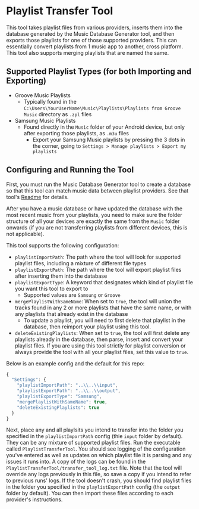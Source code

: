 # Playlist Transfer Tool

This tool takes playlist files from various providers, inserts them into the database generated by the Music Database Generator tool, and then exports those playlists for one of those supported providers. This can essentially convert playlists from 1 music app to another, cross platform. This tool also supports merging playlists that are named the same.

## Supported Playlist Types (for both Importing and Exporting)

- Groove Music Playlists
  - Typically found in the `C:\Users\YourUserName\Music\Playlists\Playlists from Groove Music` directory as `.zpl` files
- Samsung Music Playlists
  - Found directly in the `Music` folder of your Android device, but only after exporting those playlists, as `.m3u` files
    - Export your Samsung Music playlists by pressing the 3 dots in the corner, going to `Settings > Manage playlists > Export my playlists`

## Configuring and Running the Tool

First, you must run the Music Database Generator tool to create a database so that this tool can match music data between playlist providers. See that tool's [Readme]() for details.

After you have a music database or have updated the database with the most recent music from your playlists, you need to make sure the folder structure of all your devices are exactly the same from the `Music` folder onwards (if you are not transferring playlists from different devices, this is not applicable).

This tool supports the following configuration:
- `playlistImportPath`: The path where the tool will look for supported playlist files, including a mixture of different file types
- `playlistExportPath`: The path where the tool will export playlist files after inserting them into the database
- `playlistExportType`: A keyword that designates which kind of playlist file you want this tool to export to
  - Supported values are `Samsung` or `Groove`
- `mergePlaylistWithSameName`: When set to `true`, the tool will union the tracks found in any 2 or more playlists that have the same name, or with any playlists that already exist in the database
  - To update a playlist, you will need to first delete that playlist in the database, then reimport your playlist using this tool.
- `deleteExistingPlaylists`: When set to `true`, the tool will first delete any playlists already in the database, then parse, insert and convert your playlist files. If you are using this tool strictly for playlist conversion or always provide the tool with all your playlist files, set this value to `true`.

Below is an example config and the default for this repo:
```js
{
  "Settings": {
    "playlistImportPath": "..\\..\\input",
    "playlistExportPath": "..\\..\\output",
    "playlistExportType": "Samsung",
    "mergePlaylistWithSameName": true,
    "deleteExistingPlaylists": true
  }
}
```

Next, place any and all playlsits you intend to transfer into the folder you specified in the `playlistImportPath` config (thie `input` folder by default). They can be any mixture of supported playlist files. Run the executable called `PlaylistTransferTool`. You should see logging of the configuration you've entered as well as updates on which playlist file it is parsing and any issues it runs into. A copy of the logs can be found in the `PlaylistTransferTool/transfer_tool_log.txt` file. Note that the tool will override any logs previously in this file, so save a copy if you intend to refer to previous runs' logs. If the tool doesn't crash, you should find playlist files in the folder you specified in the `playlistExportPath` config (the `output` folder by default). You can then import these files according to each provider's instructions.